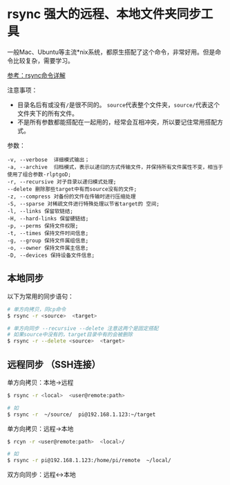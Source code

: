 # rsync 强大的远程、本地文件夹同步工具

一般Mac、Ubuntu等主流*nix系统，都原生搭配了这个命令，非常好用。但是命令比较复杂，需要学习。

[参考：rsync命令详解](http://coolnull.com/1899.html)

注意事项：
- 目录名后有或没有`/`是很不同的。
`source`代表整个文件夹，`source/`代表这个文件夹下的所有文件。
- 不是所有参数都能搭配在一起用的，经常会互相冲突，所以要记住常用搭配方式。

参数：
```
-v, --verbose  详细模式输出；
-a, --archive  归档模式，表示以递归的方式传输文件，并保持所有文件属性不变，相当于使用了组合参数-rlptgoD;
-r, --recursive 对子目录以递归模式处理;
--delete 删除那些target中有而source没有的文件;
-z, --compress 对备份的文件在传输时进行压缩处理
-S, --sparse 对稀疏文件进行特殊处理以节省target的 空间;
-l, --links 保留软链结;
-H, --hard-links 保留硬链结;
-p, --perms 保持文件权限;
-t, --times 保持文件时间信息;
-g, --group 保持文件属组信息;
-o, --owner 保持文件属主信息;
-D, --devices 保持设备文件信息;
```

## 本地同步
以下为常用的同步语句：
```sh
# 单方向拷贝，同cp命令
$ rsync -r <source>  <target>

# 单方向同步 --recursive --delete 注意这两个是固定搭配
# 如果source中没有的，target目录中有的会被删除
$ rsync -r --delete <source>  <target>
```


## 远程同步 （SSH连接）

单方向拷贝：本地->远程
```sh
$ rsync -r <local>  <user@remote:path>

# 如
$ rsync -r  ~/source/  pi@192.168.1.123:~/target
```

单方向拷贝：远程->本地
```sh
$ rcyn -r <user@remote:path>  <local>/

# 如
$ rsync -r pi@192.168.1.123:/home/pi/remote  ~/local/
```

双方向同步：远程<->本地